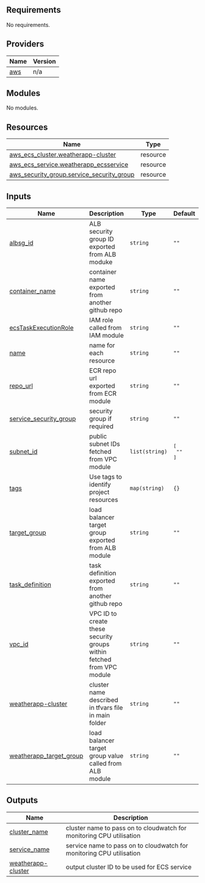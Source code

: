 ## Requirements

No requirements.

## Providers

| Name | Version |
|------|---------|
| <a name="provider_aws"></a> [aws](#provider\_aws) | n/a |

## Modules

No modules.

## Resources

| Name | Type |
|------|------|
| [aws_ecs_cluster.weatherapp-cluster](https://registry.terraform.io/providers/hashicorp/aws/latest/docs/resources/ecs_cluster) | resource |
| [aws_ecs_service.weatherapp_ecsservice](https://registry.terraform.io/providers/hashicorp/aws/latest/docs/resources/ecs_service) | resource |
| [aws_security_group.service_security_group](https://registry.terraform.io/providers/hashicorp/aws/latest/docs/resources/security_group) | resource |

## Inputs

| Name | Description | Type | Default | Required |
|------|-------------|------|---------|:--------:|
| <a name="input_albsg_id"></a> [albsg\_id](#input\_albsg\_id) | ALB security group ID exported from ALB moduke | `string` | `""` | no |
| <a name="input_container_name"></a> [container\_name](#input\_container\_name) | container name exported from another github repo | `string` | `""` | no |
| <a name="input_ecsTaskExecutionRole"></a> [ecsTaskExecutionRole](#input\_ecsTaskExecutionRole) | IAM role called from IAM module | `string` | `""` | no |
| <a name="input_name"></a> [name](#input\_name) | name for each resource | `string` | `""` | no |
| <a name="input_repo_url"></a> [repo\_url](#input\_repo\_url) | ECR repo url exported from ECR module | `string` | `""` | no |
| <a name="input_service_security_group"></a> [service\_security\_group](#input\_service\_security\_group) | security group if required | `string` | `""` | no |
| <a name="input_subnet_id"></a> [subnet\_id](#input\_subnet\_id) | public subnet IDs fetched from VPC module | `list(string)` | <pre>[<br>  ""<br>]</pre> | no |
| <a name="input_tags"></a> [tags](#input\_tags) | Use tags to identify project resources | `map(string)` | `{}` | no |
| <a name="input_target_group"></a> [target\_group](#input\_target\_group) | load balancer target group exported from ALB module | `string` | `""` | no |
| <a name="input_task_definition"></a> [task\_definition](#input\_task\_definition) | task definition exported from another github repo | `string` | `""` | no |
| <a name="input_vpc_id"></a> [vpc\_id](#input\_vpc\_id) | VPC ID to create these security groups within fetched from VPC module | `string` | `""` | no |
| <a name="input_weatherapp-cluster"></a> [weatherapp-cluster](#input\_weatherapp-cluster) | cluster name described in tfvars file in main folder | `string` | `""` | no |
| <a name="input_weatherapp_target_group"></a> [weatherapp\_target\_group](#input\_weatherapp\_target\_group) | load balancer target group value called from ALB module | `string` | `""` | no |

## Outputs

| Name | Description |
|------|-------------|
| <a name="output_cluster_name"></a> [cluster\_name](#output\_cluster\_name) | cluster name to pass on to cloudwatch for monitoring CPU utilisation |
| <a name="output_service_name"></a> [service\_name](#output\_service\_name) | service name to pass on to cloudwatch for monitoring CPU utilisation |
| <a name="output_weatherapp-cluster"></a> [weatherapp-cluster](#output\_weatherapp-cluster) | output cluster ID to be used for ECS service |
